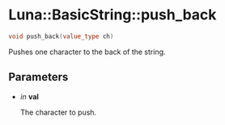 # Luna::BasicString::push_back

```c++
void push_back(value_type ch)
```

Pushes one character to the back of the string. 



## Parameters
* *in* **val**

    The character to push. 

